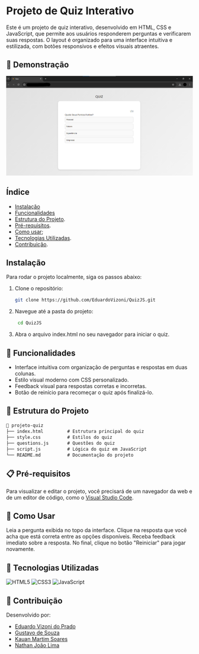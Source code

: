# Projeto de Quiz Interativo

Este é um projeto de quiz interativo, desenvolvido em HTML, CSS e JavaScript, que permite aos usuários responderem perguntas e verificarem suas respostas. O layout é organizado para uma interface intuitiva e estilizada, com botões responsivos e efeitos visuais atraentes.

## 🎨 Demonstração

<img src="demonstracao.png" alt="Demonstração do Quiz" width="900px">

## Índice
- [Instalação](#instalação)
- [Funcionalidades](#🚀funcionalidades)
- [Estrutura do Projeto](#estrututra-do-projeto).
- [Pré-requisitos](#pré-requisitos).
- [Como usar](#como-usar);
- [Tecnologias Utilizadas](#tecnologias-utilizadas).
- [Contribuição](#contriubição).

## Instalação

Para rodar o projeto localmente, siga os passos abaixo:

1. Clone o repositório:
   ```bash
   git clone https://github.com/EduardoVizoni/QuizJS.git
2. Navegue até a pasta do projeto:
   ```bash
    cd QuizJS
3. Abra o arquivo index.html no seu navegador para iniciar o quiz.

## 🚀 Funcionalidades

- Interface intuitiva com organização de perguntas e respostas em duas colunas.
- Estilo visual moderno com CSS personalizado.
- Feedback visual para respostas corretas e incorretas.
- Botão de reinício para recomeçar o quiz após finalizá-lo.

## 📁 Estrutura do Projeto

```plaintext
📂 projeto-quiz
├── index.html         # Estrutura principal do quiz
├── style.css          # Estilos do quiz
├── questions.js       # Questões do quiz
├── script.js          # Lógica do quiz em JavaScript
└── README.md          # Documentação do projeto
```

## 📋 Pré-requisitos
Para visualizar e editar o projeto, você precisará de um navegador da web e de um editor de código, como o [Visual Studio Code](https://code.visualstudio.com/).


## 🎉 Como Usar
Leia a pergunta exibida no topo da interface.
Clique na resposta que você acha que está correta entre as opções disponíveis.
Receba feedback imediato sobre a resposta.
No final, clique no botão "Reiniciar" para jogar novamente.

## 📌 Tecnologias Utilizadas
![HTML5](https://img.shields.io/badge/HTML5-E34F26?style=flat-square&logo=html5&logoColor=white)
![CSS3](https://img.shields.io/badge/CSS3-1572B6?style=flat-square&logo=css3&logoColor=white)
![JavaScript](https://img.shields.io/badge/JavaScript-F7DF1E?style=flat-square&logo=javascript&logoColor=black)

## 📝 Contribuição
Desenvolvido por:
- [Eduardo Vizoni do Prado](https://github.com/EduardoVizoni)
- [Gustavo de Souza](https://github.com/gstSenai)
- [Kauan Martim Soares](https://github.com/KauanMartim)
- [Nathan João Lima](https://github.com/nathanjoao)
